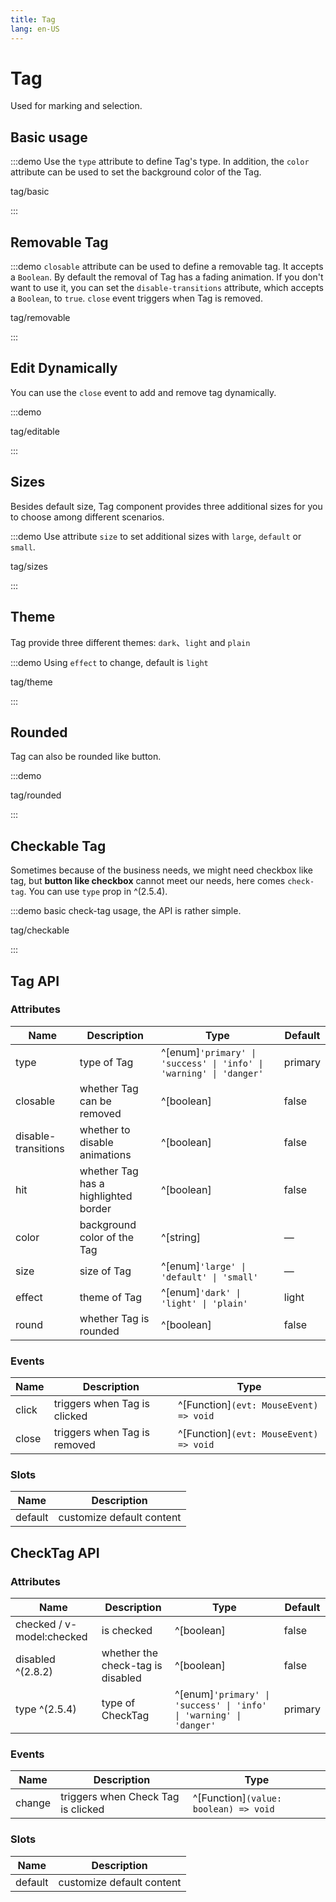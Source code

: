 ```yaml
---
title: Tag
lang: en-US
---
```


# Tag

Used for marking and selection.

## Basic usage

:::demo Use the `type` attribute to define Tag's type. In addition, the `color` attribute can be used to set the background color of the Tag.

tag/basic

:::

## Removable Tag

:::demo `closable` attribute can be used to define a removable tag. It accepts a `Boolean`. By default the removal of Tag has a fading animation. If you don't want to use it, you can set the `disable-transitions` attribute, which accepts a `Boolean`, to `true`. `close` event triggers when Tag is removed.

tag/removable

:::

## Edit Dynamically

You can use the `close` event to add and remove tag dynamically.

:::demo

tag/editable

:::

## Sizes

Besides default size, Tag component provides three additional sizes for you to choose among different scenarios.

:::demo Use attribute `size` to set additional sizes with `large`, `default` or `small`.

tag/sizes

:::

## Theme

Tag provide three different themes: `dark`、`light` and `plain`

:::demo Using `effect` to change, default is `light`

tag/theme

:::

## Rounded

Tag can also be rounded like button.

:::demo

tag/rounded

:::

## Checkable Tag

Sometimes because of the business needs, we might need checkbox like tag, but **button like checkbox** cannot meet our needs, here comes `check-tag`. You can use `type` prop in ^(2.5.4).

:::demo basic check-tag usage, the API is rather simple.

tag/checkable

:::

## Tag API

### Attributes

| Name                | Description                          | Type                                                               | Default |
| ------------------- | ------------------------------------ | ------------------------------------------------------------------ | ------- |
| type                | type of Tag                          | ^[enum]`'primary' \| 'success' \| 'info' \| 'warning' \| 'danger'` | primary |
| closable            | whether Tag can be removed           | ^[boolean]                                                         | false   |
| disable-transitions | whether to disable animations        | ^[boolean]                                                         | false   |
| hit                 | whether Tag has a highlighted border | ^[boolean]                                                         | false   |
| color               | background color of the Tag          | ^[string]                                                          | —       |
| size                | size of Tag                          | ^[enum]`'large' \| 'default' \| 'small'`                           | —       |
| effect              | theme of Tag                         | ^[enum]`'dark' \| 'light' \| 'plain'`                              | light   |
| round               | whether Tag is rounded               | ^[boolean]                                                         | false   |

### Events

| Name  | Description                  | Type                                   |
| ----- | ---------------------------- | -------------------------------------- |
| click | triggers when Tag is clicked | ^[Function]`(evt: MouseEvent) => void` |
| close | triggers when Tag is removed | ^[Function]`(evt: MouseEvent) => void` |

### Slots

| Name    | Description               |
| ------- | ------------------------- |
| default | customize default content |

## CheckTag API

### Attributes

| Name                      | Description                       | Type                                                               | Default |
| ------------------------- | --------------------------------- | ------------------------------------------------------------------ | ------- |
| checked / v-model:checked | is checked                        | ^[boolean]                                                         | false   |
| disabled ^(2.8.2)         | whether the check-tag is disabled | ^[boolean]                                                         | false   |
| type ^(2.5.4)             | type of CheckTag                  | ^[enum]`'primary' \| 'success' \| 'info' \| 'warning' \| 'danger'` | primary |

### Events

| Name   | Description                        | Type                                  |
| ------ | ---------------------------------- | ------------------------------------- |
| change | triggers when Check Tag is clicked | ^[Function]`(value: boolean) => void` |

### Slots

| Name    | Description               |
| ------- | ------------------------- |
| default | customize default content |
